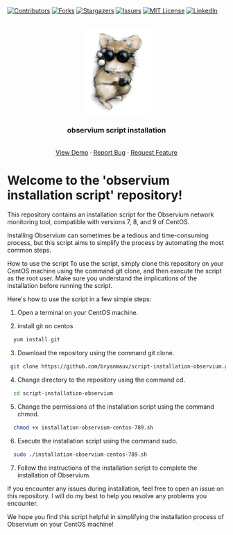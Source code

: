 <a name="readme-top"></a>

[![Contributors][contributors-shield]][contributors-url]
[![Forks][forks-shield]][forks-url]
[![Stargazers][stars-shield]][stars-url]
[![Issues][issues-shield]][issues-url]
[![MIT License][license-shield]][license-url]
[![LinkedIn][linkedin-shield]][linkedin-url]



<!-- PROJECT LOGO -->
<br />
<div align="center">
  <a href="https://github.com/bryanmauv/script-installation-observium">
    <img src="logo.png" alt="Logo" width="160" height="200">
  </a>

  <h3 align="center">observium script installation</h3>

  <p align="center">
    <br />
    <a href="https://github.com/bryanmauv/script-installation-observium">View Demo</a>
    ·
    <a href="https://github.com/bryanmauv/script-installation-observium/issues">Report Bug</a>
    ·
    <a href="https://github.com/bryanmauv/script-installation-observium/issues">Request Feature</a>
  </p>
</div>


# Welcome to the 'observium installation script' repository!

This repository contains an installation script for the Observium network monitoring tool, compatible with versions 7, 8, and 9 of CentOS.

Installing Observium can sometimes be a tedious and time-consuming process, but this script aims to simplify the process by automating the most common steps.

How to use the script
To use the script, simply clone this repository on your CentOS machine using the command git clone, and then execute the script as the root user. Make sure you understand the implications of the installation before running the script.

Here's how to use the script in a few simple steps:

1) Open a terminal on your CentOS machine.

2) install git on centos
```sh
  yum install git
```
  
3) Download the repository using the command git clone.
 ```sh
  git clone https://github.com/bryanmauv/script-installation-observium.git
 ```

4) Change directory to the repository using the command cd.
```sh
  cd script-installation-observium
```

5) Change the permissions of the installation script using the command chmod.
```sh
  chmod +x installation-observium-centos-789.sh
```

6) Execute the installation script using the command sudo.
```sh
  sudo ./installation-observium-centos-789.sh
```

7) Follow the instructions of the installation script to complete the installation of Observium.

If you encounter any issues during installation, feel free to open an issue on this repository. I will do my best to help you resolve any problems you encounter.

We hope you find this script helpful in simplifying the installation process of Observium on your CentOS machine!


<!-- MARKDOWN LINKS & IMAGES -->
<!-- https://www.markdownguide.org/basic-syntax/#reference-style-links -->
[contributors-shield]: https://img.shields.io/github/contributors/bryanmauv/script-installation-observium.svg?style=for-the-badge
[contributors-url]: https://github.com/bryanmauv/script-installation-observium/graphs/contributors
[forks-shield]: https://img.shields.io/github/forks/bryanmauv/script-installation-observium.svg?style=for-the-badge
[forks-url]: https://github.com/bryanmauv/script-installation-observium/network/members
[stars-shield]: https://img.shields.io/github/stars/bryanmauv/script-installation-observium.svg?style=for-the-badge
[stars-url]: https://github.com/bryanmauv/script-installation-observium/stargazers
[issues-shield]: https://img.shields.io/github/issues/bryanmauv/script-installation-observium.svg?style=for-the-badge
[issues-url]: https://github.com/bryanmauv/script-installation-observium/issues
[license-shield]: https://img.shields.io/github/license/bryanmauv/script-installation-observium.svg?style=for-the-badge
[license-url]: https://github.com/bryanmauv/script-installation-observium/blob/master/LICENSE.txt
[linkedin-shield]: https://img.shields.io/badge/-LinkedIn-black.svg?style=for-the-badge&logo=linkedin&colorB=555
[linkedin-url]: https://linkedin.com/in/bryan-mauvoisin-8899b9213

